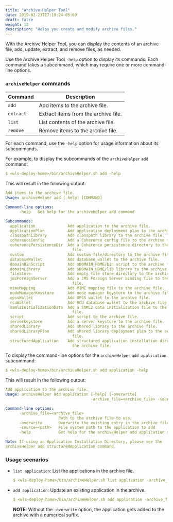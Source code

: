 ```yaml
---
title: "Archive Helper Tool"
date: 2019-02-23T17:19:24-05:00
draft: false
weight: 12
description: "Helps you create and modify archive files."
---
```



With the Archive Helper Tool, you can display the contents of an archive file, add, update, extract, and remove files, as needed.

Use the Archive Helper Tool `-help` option to display its commands. Each command takes a subcommand, which may require one or more command-line options.

### `archiveHelper` commands
| Command | Description |
| ---- | ---- |
| `add` | Add items to the archive file. |
| `extract` | Extract items from the archive file. |
| `list` | List contents of the archive file. |
| `remove` | Remove items to the archive file. |

For each command, use the `-help` option for usage information about its subcommands.

For example, to display the subcommands of the `archiveHelper` `add` command:
```yaml
$ <wls-deploy-home>/bin/archiveHelper.sh add -help
```
This will result in the following output:
```yaml
Add items to the archive file.
Usage: archiveHelper add [-help] [COMMAND]

Command-line options:
      -help   Get help for the archiveHelper add command

Subcommands:
  application              Add application to the archive file.
  applicationPlan          Add application deployment plan to the archive file.
  classpathLibrary         Add classpath library to the archive file.
  coherenceConfig          Add a Coherence config file to the archive file.
  coherencePersistenceDir  Add a Coherence persistence directory to the archive
                             file.
  custom                   Add custom file/directory to the archive file.
  databaseWallet           Add database wallet to the archive file.
  domainBinScript          Add $DOMAIN_HOME/bin script to the archive file.
  domainLibrary            Add $DOMAIN_HOME/lib library to the archive file.
  fileStore                Add empty file store directory to the archive file.
  jmsForeignServer         Add a JMS Foreign Server binding file to the archive
                             file.
  mimeMapping              Add MIME mapping file to the archive file.
  nodeManagerKeystore      Add node manager keystore to the archive file.
  opssWallet               Add OPSS wallet to the archive file.
  rcuWallet                Add RCU database wallet to the archive file.
  saml2InitializationData  Add a SAML2 data initialization file to the archive
                             file.
  script                   Add script to the archive file.
  serverKeystore           Add a server keystore to the archive file.
  sharedLibrary            Add shared library to the archive file.
  sharedLibraryPlan        Add shared library deployment plan to the archive
                             file.
  structuredApplication    Add structured application installation directory to
                             the archive file.
```
To display the command-line options for the `archiveHelper` `add application` subcommand:
```yaml
$ <wls-deploy-home>/bin/archiveHelper.sh add application -help
```
This will result in the following output:
```yaml
Add application to the archive file.
Usage: archiveHelper add application [-help] [-overwrite]
                                     -archive_file=<archive_file> -source=<path>

Command-line options:
      -archive_file=<archive_file>
                       Path to the archive file to use.
      -overwrite       Overwrite the existing entry in the archive file, if any
      -source=<path>   File system path to the application to add
      -help            Get help for the archiveHelper add application subcommand

Note: If using an Application Installation Directory, please see the
archiveHelper add structuredApplication command.
```
### Usage scenarios

- `list application`: List the applications in the archive file.
   ```yaml
   $ <wls-deploy-home>/bin/archiveHelper.sh list application -archive_file=C:\temp\archive-helper-test.zip
   ```

- `add application`: Update an existing application in the archive.
   ```yaml
   $ <wls-deploy-home>/bin/archiveHelper.sh add application -archive_file=C:\temp\archive-helper-test.zip -source=C:\temp\my-app.war -overwrite
   ```
   **NOTE**: Without the `-overwrite` option, the application gets added to the archive with a numerical suffix.
